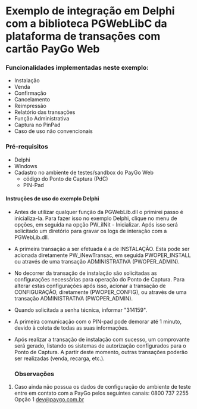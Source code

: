 # Exemplo de integração em Delphi com a biblioteca PGWebLibC da plataforma de transações com cartão PayGo Web

### Funcionalidades implementadas neste exemplo:
  - Instalação
  - Venda
  - Confirmação
  - Cancelamento
  - Reimpressão
  - Relatório das transações
  - Função Administrativa
  - Captura no PinPad
  - Caso de uso não convencionais
  
### Pré-requisitos
  - Delphi 
  - Windows
  - Cadastro no ambiente de testes/sandbox do PayGo Web
    - código do Ponto de Captura (PdC)
    - PIN-Pad

#### Instruções de uso do exemplo Delphi

- Antes de utilizar qualquer função da PGWebLib.dll o primirei passo é inicializa-la. 
  Para fazer isso no exemplo Delphi, clique no menu de opções, em seguida na opção PW_iINit - Inicializar. 
  Após isso será solicitado um diretório para gravar os logs de interação com a PGWebLib.dll.

- A primeira transação a ser efetuada é a de INSTALAÇÃO. Esta pode ser acionada diretamente
  PW_iNewTransac, em seguida PWOPER_INSTALL ou através de uma transação ADMINISTRATIVA (PWOPER_ADMIN).
  
- No decorrer da transação de instalação são solicitadas as configurações necessárias para operação
  do Ponto de Captura. Para alterar estas configurações após isso, acionar a transação de CONFIGURAÇÃO,
  diretamente (PWOPER_CONFIG), ou através de uma transação ADMINISTRATIVA (PWOPER_ADMIN).

- Quando solicitada a senha técnica, informar "314159".

- A primeira comunicação com o PIN-pad pode demorar até 1 minuto, devido à coleta de todas as suas
  informações.

- Após realizar a transação de instalação com sucesso, um comprovante será gerado, listando os
  sistemas de autorização configurados para o Ponto de Captura. A partir deste momento, outras transações
  poderão ser realizadas (venda, recarga, etc.).
  
  ### Observações
1) Caso ainda não possua os dados de configuração do ambiente de teste entre em contato com a PayGo pelos seguintes canais:
0800 737 2255 Opção 1
dev@paygo.com.br
